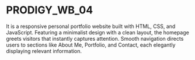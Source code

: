 # PRODIGY_WB_04
It is a responsive personal portfolio website built with HTML, CSS, and JavaScript. Featuring a minimalist design with a clean layout, the homepage greets visitors that instantly captures attention. Smooth navigation directs users to sections like About Me, Portfolio, and Contact, each elegantly displaying relevant information.
